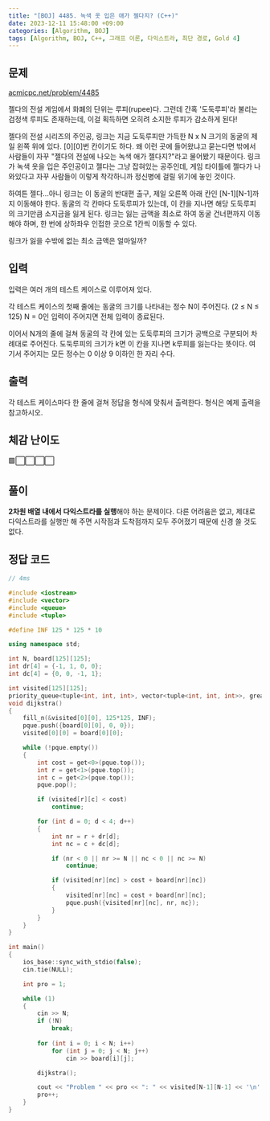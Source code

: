 ```yaml
---
title: "[BOJ] 4485. 녹색 옷 입은 애가 젤다지? (C++)"
date: 2023-12-11 15:48:00 +09:00
categories: [Algorithm, BOJ]
tags: [Algorithm, BOJ, C++, 그래프 이론, 다익스트라, 최단 경로, Gold 4]
---
```

## **문제**
[acmicpc.net/problem/4485](https://www.acmicpc.net/problem/4485)
<br>

젤다의 전설 게임에서 화폐의 단위는 루피(rupee)다. 그런데 간혹 '도둑루피'라 불리는 검정색 루피도 존재하는데, 이걸 획득하면 오히려 소지한 루피가 감소하게 된다!

젤다의 전설 시리즈의 주인공, 링크는 지금 도둑루피만 가득한 N x N 크기의 동굴의 제일 왼쪽 위에 있다. [0][0]번 칸이기도 하다. 왜 이런 곳에 들어왔냐고 묻는다면 밖에서 사람들이 자꾸 "젤다의 전설에 나오는 녹색 애가 젤다지?"라고 물어봤기 때문이다. 링크가 녹색 옷을 입은 주인공이고 젤다는 그냥 잡혀있는 공주인데, 게임 타이틀에 젤다가 나와있다고 자꾸 사람들이 이렇게 착각하니까 정신병에 걸릴 위기에 놓인 것이다.

하여튼 젤다...아니 링크는 이 동굴의 반대편 출구, 제일 오른쪽 아래 칸인 [N-1][N-1]까지 이동해야 한다. 동굴의 각 칸마다 도둑루피가 있는데, 이 칸을 지나면 해당 도둑루피의 크기만큼 소지금을 잃게 된다. 링크는 잃는 금액을 최소로 하여 동굴 건너편까지 이동해야 하며, 한 번에 상하좌우 인접한 곳으로 1칸씩 이동할 수 있다.

링크가 잃을 수밖에 없는 최소 금액은 얼마일까?
<br>

## **입력**
입력은 여러 개의 테스트 케이스로 이루어져 있다.

각 테스트 케이스의 첫째 줄에는 동굴의 크기를 나타내는 정수 N이 주어진다. (2 ≤ N ≤ 125) N = 0인 입력이 주어지면 전체 입력이 종료된다.

이어서 N개의 줄에 걸쳐 동굴의 각 칸에 있는 도둑루피의 크기가 공백으로 구분되어 차례대로 주어진다. 도둑루피의 크기가 k면 이 칸을 지나면 k루피를 잃는다는 뜻이다. 여기서 주어지는 모든 정수는 0 이상 9 이하인 한 자리 수다.
<br>

## **출력**
각 테스트 케이스마다 한 줄에 걸쳐 정답을 형식에 맞춰서 출력한다. 형식은 예제 출력을 참고하시오.
<br>

## **체감 난이도**
🟩⬜⬜⬜⬜
<br>

## **풀이**
**2차원 배열 내에서 다익스트라를 실행**해야 하는 문제이다. 다른 어려움은 없고, 제대로 다익스트라를 실행만 해 주면 시작점과 도착점까지 모두 주어졌기 때문에 신경 쓸 것도 없다.
<br>

## **정답 코드**
```c++
// 4ms

#include <iostream>
#include <vector>
#include <queue>
#include <tuple>

#define INF 125 * 125 * 10

using namespace std;

int N, board[125][125];
int dr[4] = {-1, 1, 0, 0};
int dc[4] = {0, 0, -1, 1};

int visited[125][125];
priority_queue<tuple<int, int, int>, vector<tuple<int, int, int>>, greater<tuple<int, int, int>>> pque;
void dijkstra()
{
    fill_n(&visited[0][0], 125*125, INF);
    pque.push({board[0][0], 0, 0});
    visited[0][0] = board[0][0];

    while (!pque.empty())
    {
        int cost = get<0>(pque.top());
        int r = get<1>(pque.top());
        int c = get<2>(pque.top());
        pque.pop();

        if (visited[r][c] < cost)
            continue;

        for (int d = 0; d < 4; d++)
        {
            int nr = r + dr[d];
            int nc = c + dc[d];

            if (nr < 0 || nr >= N || nc < 0 || nc >= N)
                continue;

            if (visited[nr][nc] > cost + board[nr][nc])
            {
                visited[nr][nc] = cost + board[nr][nc];
                pque.push({visited[nr][nc], nr, nc});
            }
        }
    }
}

int main()
{
    ios_base::sync_with_stdio(false);
    cin.tie(NULL);

    int pro = 1;

    while (1)
    {
        cin >> N;
        if (!N)
            break;
        
        for (int i = 0; i < N; i++)
            for (int j = 0; j < N; j++)
                cin >> board[i][j];

        dijkstra();

        cout << "Problem " << pro << ": " << visited[N-1][N-1] << '\n';
        pro++;
    }
}
```